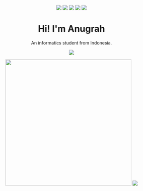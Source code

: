 
<p align=center>
  <img src="https://img.shields.io/badge/java-%23ED8B00.svg?style=for-the-badge&logo=openjdk&logoColor=white"><img/>
  <img src="https://img.shields.io/badge/spring-%236DB33F.svg?style=for-the-badge&logo=spring&logoColor=white"><img/>
  <img src="https://img.shields.io/badge/python-3670A0?style=for-the-badge&logo=python&logoColor=ffdd54"><img/>
  <img src="https://img.shields.io/badge/php-%23777BB4.svg?style=for-the-badge&logo=php&logoColor=white"><img/>
  <img src="https://img.shields.io/badge/html5-%23E34F26.svg?style=for-the-badge&logo=html5&logoColor=white"><img/>

<p/>

<h1 align='center'>
  Hi! I'm Anugrah
</h1>

<p align='center'>
  An informatics student from Indonesia.
</p>

<p align='center'>
  <a href="https://www.linkedin.com/in/anugrah-gansalangi/?originalSubdomain=id">
    <img src="https://img.shields.io/badge/linkedin-%230077B5.svg?&style=for-the-badge&logo=linkedin&logoColor=white" />
  </a>
</p>

<p align='center'>
  <a href="#"><img src="https://github-readme-stats.vercel.app/api?username=sh1re-3201&show_icons=true&count_private=true&theme=merko" width="400"></a>
  <img src="https://media.tenor.com/l6372StevF8AAAAj/megumin-dance.gif">
</p>


<!-- ![MariaDB](https://img.shields.io/badge/MariaDB-003545?style=for-the-badge&logo=mariadb&logoColor=white)
![MySQL](https://img.shields.io/badge/mysql-4479A1.svg?style=for-the-badge&logo=mysql&logoColor=white)
![Bootstrap](https://img.shields.io/badge/bootstrap-%238511FA.svg?style=for-the-badge&logo=bootstrap&logoColor=white)
![Laravel](https://img.shields.io/badge/laravel-%23FF2D20.svg?style=for-the-badge&logo=laravel&logoColor=white)
![Spring](https://img.shields.io/badge/spring-%236DB33F.svg?style=for-the-badge&logo=spring&logoColor=white)
<br/>
![IntelliJ IDEA](https://img.shields.io/badge/IntelliJIDEA-000000.svg?style=for-the-badge&logo=intellij-idea&logoColor=white)
![PyCharm](https://img.shields.io/badge/pycharm-143?style=for-the-badge&logo=pycharm&logoColor=black&color=black&labelColor=green)
![Visual Studio Code](https://img.shields.io/badge/Visual%20Studio%20Code-0078d7.svg?style=for-the-badge&logo=visual-studio-code&logoColor=white)

<br/>
![GeeksForGeeks](https://img.shields.io/badge/GeeksforGeeks-gray?style=for-the-badge&logo=geeksforgeeks&logoColor=35914c)
![Udemy](https://img.shields.io/badge/Udemy-A435F0?style=for-the-badge&logo=Udemy&logoColor=white)
![Cisco](https://img.shields.io/badge/cisco-%23049fd9.svg?style=for-the-badge&logo=cisco&logoColor=black)
<br/>
![Android](https://img.shields.io/badge/Android-3DDC84?style=for-the-badge&logo=android&logoColor=white)
![Windows](https://img.shields.io/badge/Windows-0078D6?style=for-the-badge&logo=windows&logoColor=white)
![Kali](https://img.shields.io/badge/Kali-268BEE?style=for-the-badge&logo=kalilinux&logoColor=white)
<br/>
![AMD](https://img.shields.io/badge/AMD-%23000000.svg?style=for-the-badge&logo=amd&logoColor=white)
![Epic Games](https://img.shields.io/badge/epicgames-%23313131.svg?style=for-the-badge&logo=epicgames&logoColor=white)
![Steam](https://img.shields.io/badge/steam-%23000000.svg?style=for-the-badge&logo=steam&logoColor=white)
<br/>
![Spotify](https://img.shields.io/badge/Spotify-1ED760?style=for-the-badge&logo=spotify&logoColor=white)
![YouTube Music](https://img.shields.io/badge/YouTube_Music-FF0000?style=for-the-badge&logo=youtube-music&logoColor=white)
<br/>
![Discord](https://img.shields.io/badge/Discord-%235865F2.svg?style=for-the-badge&logo=discord&logoColor=white)
![LinkedIn](https://img.shields.io/badge/linkedin-%230077B5.svg?style=for-the-badge&logo=linkedin&logoColor=white)
![YouTube](https://img.shields.io/badge/YouTube-%23FF0000.svg?style=for-the-badge&logo=YouTube&logoColor=white)


- 👋 Hi, I’m @sh1re-3201
- 👀 I’m interested in networking(both computers and people!) and learning new things!
- 🏫 I'm currently studying Informatics in University
- 🌱 I’m currently learning Java programming and PHP webdev

--!>






